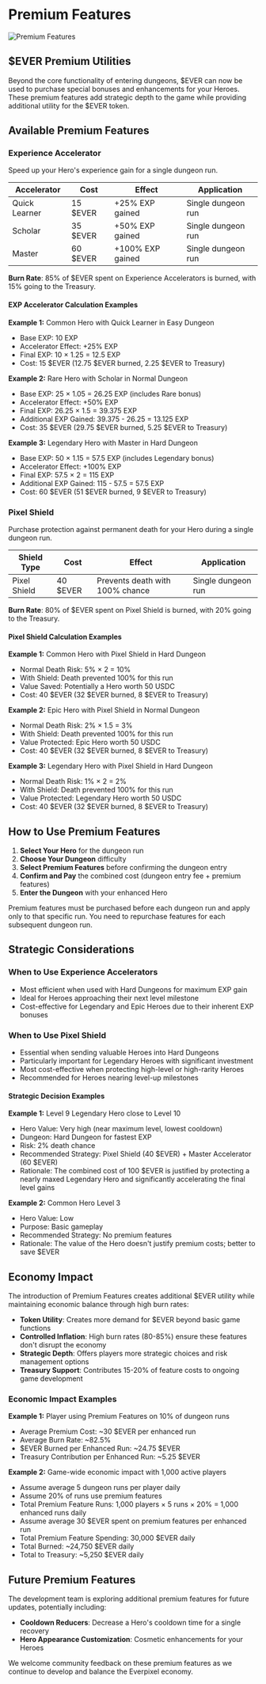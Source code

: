 # Premium Features

![Premium Features](https://placeholder.com/wp-content/uploads/2018/10/placeholder.png)

## $EVER Premium Utilities

Beyond the core functionality of entering dungeons, $EVER can now be used to purchase special bonuses and enhancements for your Heroes. These premium features add strategic depth to the game while providing additional utility for the $EVER token.

## Available Premium Features

### Experience Accelerator

Speed up your Hero's experience gain for a single dungeon run.

| Accelerator | Cost | Effect | Application |
|-------------|------|--------|-------------|
| Quick Learner | 15 $EVER | +25% EXP gained | Single dungeon run |
| Scholar | 35 $EVER | +50% EXP gained | Single dungeon run |
| Master | 60 $EVER | +100% EXP gained | Single dungeon run |

**Burn Rate**: 85% of $EVER spent on Experience Accelerators is burned, with 15% going to the Treasury.

#### EXP Accelerator Calculation Examples

**Example 1:** Common Hero with Quick Learner in Easy Dungeon
- Base EXP: 10 EXP
- Accelerator Effect: +25% EXP
- Final EXP: 10 × 1.25 = 12.5 EXP
- Cost: 15 $EVER (12.75 $EVER burned, 2.25 $EVER to Treasury)

**Example 2:** Rare Hero with Scholar in Normal Dungeon
- Base EXP: 25 × 1.05 = 26.25 EXP (includes Rare bonus)
- Accelerator Effect: +50% EXP
- Final EXP: 26.25 × 1.5 = 39.375 EXP
- Additional EXP Gained: 39.375 - 26.25 = 13.125 EXP
- Cost: 35 $EVER (29.75 $EVER burned, 5.25 $EVER to Treasury)

**Example 3:** Legendary Hero with Master in Hard Dungeon
- Base EXP: 50 × 1.15 = 57.5 EXP (includes Legendary bonus)
- Accelerator Effect: +100% EXP
- Final EXP: 57.5 × 2 = 115 EXP
- Additional EXP Gained: 115 - 57.5 = 57.5 EXP
- Cost: 60 $EVER (51 $EVER burned, 9 $EVER to Treasury)

### Pixel Shield

Purchase protection against permanent death for your Hero during a single dungeon run.

| Shield Type | Cost | Effect | Application |
|-------------|------|--------|-------------|
| Pixel Shield | 40 $EVER | Prevents death with 100% chance | Single dungeon run |

**Burn Rate**: 80% of $EVER spent on Pixel Shield is burned, with 20% going to the Treasury.

#### Pixel Shield Calculation Examples

**Example 1:** Common Hero with Pixel Shield in Hard Dungeon
- Normal Death Risk: 5% × 2 = 10%
- With Shield: Death prevented 100% for this run
- Value Saved: Potentially a Hero worth 50 USDC
- Cost: 40 $EVER (32 $EVER burned, 8 $EVER to Treasury)

**Example 2:** Epic Hero with Pixel Shield in Normal Dungeon
- Normal Death Risk: 2% × 1.5 = 3%
- With Shield: Death prevented 100% for this run
- Value Protected: Epic Hero worth 50 USDC
- Cost: 40 $EVER (32 $EVER burned, 8 $EVER to Treasury)

**Example 3:** Legendary Hero with Pixel Shield in Hard Dungeon
- Normal Death Risk: 1% × 2 = 2%
- With Shield: Death prevented 100% for this run
- Value Protected: Legendary Hero worth 50 USDC
- Cost: 40 $EVER (32 $EVER burned, 8 $EVER to Treasury)

## How to Use Premium Features

1. **Select Your Hero** for the dungeon run
2. **Choose Your Dungeon** difficulty
3. **Select Premium Features** before confirming the dungeon entry
4. **Confirm and Pay** the combined cost (dungeon entry fee + premium features)
5. **Enter the Dungeon** with your enhanced Hero

Premium features must be purchased before each dungeon run and apply only to that specific run. You need to repurchase features for each subsequent dungeon run.

## Strategic Considerations

### When to Use Experience Accelerators
- Most efficient when used with Hard Dungeons for maximum EXP gain
- Ideal for Heroes approaching their next level milestone
- Cost-effective for Legendary and Epic Heroes due to their inherent EXP bonuses

### When to Use Pixel Shield
- Essential when sending valuable Heroes into Hard Dungeons
- Particularly important for Legendary Heroes with significant investment
- Most cost-effective when protecting high-level or high-rarity Heroes
- Recommended for Heroes nearing level-up milestones

#### Strategic Decision Examples

**Example 1:** Level 9 Legendary Hero close to Level 10
- Hero Value: Very high (near maximum level, lowest cooldown)
- Dungeon: Hard Dungeon for fastest EXP
- Risk: 2% death chance
- Recommended Strategy: Pixel Shield (40 $EVER) + Master Accelerator (60 $EVER)
- Rationale: The combined cost of 100 $EVER is justified by protecting a nearly maxed Legendary Hero and significantly accelerating the final level gains

**Example 2:** Common Hero Level 3
- Hero Value: Low
- Purpose: Basic gameplay
- Recommended Strategy: No premium features
- Rationale: The value of the Hero doesn't justify premium costs; better to save $EVER

## Economy Impact

The introduction of Premium Features creates additional $EVER utility while maintaining economic balance through high burn rates:

- **Token Utility**: Creates more demand for $EVER beyond basic game functions
- **Controlled Inflation**: High burn rates (80-85%) ensure these features don't disrupt the economy
- **Strategic Depth**: Offers players more strategic choices and risk management options
- **Treasury Support**: Contributes 15-20% of feature costs to ongoing game development

### Economic Impact Examples

**Example 1:** Player using Premium Features on 10% of dungeon runs
- Average Premium Cost: ~30 $EVER per enhanced run
- Average Burn Rate: ~82.5%
- $EVER Burned per Enhanced Run: ~24.75 $EVER
- Treasury Contribution per Enhanced Run: ~5.25 $EVER

**Example 2:** Game-wide economic impact with 1,000 active players
- Assume average 5 dungeon runs per player daily
- Assume 20% of runs use premium features
- Total Premium Feature Runs: 1,000 players × 5 runs × 20% = 1,000 enhanced runs daily
- Assume average 30 $EVER spent on premium features per enhanced run
- Total Premium Feature Spending: 30,000 $EVER daily
- Total Burned: ~24,750 $EVER daily
- Total to Treasury: ~5,250 $EVER daily

## Future Premium Features

The development team is exploring additional premium features for future updates, potentially including:

- **Cooldown Reducers**: Decrease a Hero's cooldown time for a single recovery
- **Hero Appearance Customization**: Cosmetic enhancements for your Heroes

We welcome community feedback on these premium features as we continue to develop and balance the Everpixel economy.